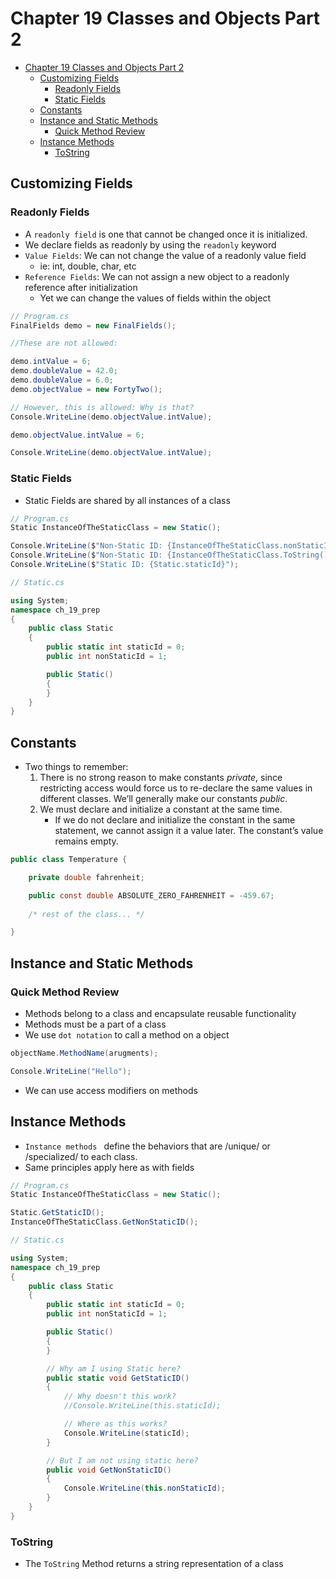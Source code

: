 # Chapter 19 Classes and Objects Part 2
- [Chapter 19 Classes and Objects Part 2](#chapter-19-classes-and-objects-part-2)
  - [Customizing Fields](#customizing-fields)
    - [Readonly Fields](#readonly-fields)
    - [Static Fields](#static-fields)
  - [Constants](#constants)
  - [Instance and Static Methods](#instance-and-static-methods)
    - [Quick Method Review](#quick-method-review)
  - [Instance Methods](#instance-methods)
    - [ToString](#tostring)
## Customizing Fields
### Readonly Fields
* A `readonly field` is one that cannot be changed once it is initialized.
* We declare fields as readonly by using the `readonly` keyword
* `Value Fields`: We can not change the value of a readonly value field
  * ie: int, double, char, etc
* `Reference Fields`: We can not assign a new object to a readonly reference after initialization
  * Yet we can change the values of fields within the object

```csharp
// Program.cs
FinalFields demo = new FinalFields();

//These are not allowed:

demo.intValue = 6;
demo.doubleValue = 42.0;
demo.doubleValue = 6.0;
demo.objectValue = new FortyTwo();

// However, this is allowed: Why is that?
Console.WriteLine(demo.objectValue.intValue);

demo.objectValue.intValue = 6;

Console.WriteLine(demo.objectValue.intValue);

```

### Static Fields
* Static Fields are shared by all instances of a class
```csharp
// Program.cs
Static InstanceOfTheStaticClass = new Static();

Console.WriteLine($"Non-Static ID: {InstanceOfTheStaticClass.nonStaticId}");
Console.WriteLine($"Non-Static ID: {InstanceOfTheStaticClass.ToString()}");
Console.WriteLine($"Static ID: {Static.staticId}");

```

```csharp
// Static.cs

using System;
namespace ch_19_prep
{
    public class Static
    {
        public static int staticId = 0;
        public int nonStaticId = 1;

        public Static()
        {
        }
    }
}
```


## Constants
* Two things to remember:
  1. There is no strong reason to make constants *private*, since restricting access would force us to re-declare the same values in different classes. We’ll generally make our constants *public*.
  2. We must declare and initialize a constant at the same time.
     * If we do not declare and initialize the constant in the same statement, we cannot assign it a value later. The constant’s value remains empty.

```csharp
public class Temperature {

	private double fahrenheit;

	public const double ABSOLUTE_ZERO_FAHRENHEIT = -459.67;
   
	/* rest of the class... */

}
```


## Instance and Static Methods
### Quick Method Review
* Methods belong to a class and encapsulate reusable functionality
* Methods must be a part of a class
* We use `dot notation` to call a method on a object
```csharp
objectName.MethodName(arugments);

Console.WriteLine("Hello");
```
* We can use access modifiers on methods

## Instance Methods
*  `Instance methods ` define the behaviors that are /unique/ or /specialized/ to each class.
* Same principles apply here as with fields
```csharp
// Program.cs
Static InstanceOfTheStaticClass = new Static();

Static.GetStaticID();
InstanceOfTheStaticClass.GetNonStaticID();
```

```csharp
// Static.cs

using System;
namespace ch_19_prep
{
    public class Static
    {
        public static int staticId = 0;
        public int nonStaticId = 1;

        public Static()
        {
        }

        // Why am I using Static here?
        public static void GetStaticID()
        {
            // Why doesn't this work?
            //Console.WriteLine(this.staticId);

            // Where as this works?
            Console.WriteLine(staticId);
        }

        // But I am not using static here?
        public void GetNonStaticID()
        {
            Console.WriteLine(this.nonStaticId);
        }
    }
}
```


### ToString
* The `ToString` Method returns a string representation of a class